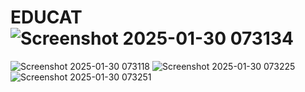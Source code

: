 # EDUCAT![Screenshot 2025-01-30 073134](https://github.com/user-attachments/assets/094a0add-93e7-46f8-96f7-45cfafe152fd)
![Screenshot 2025-01-30 073118](https://github.com/user-attachments/assets/36eacfe2-2953-445f-b1d3-180d33aa6808)
![Screenshot 2025-01-30 073225](https://github.com/user-attachments/assets/d9ecd5d0-ef76-484a-a596-a487122d1ba9)
![Screenshot 2025-01-30 073251](https://github.com/user-attachments/assets/125150f7-ca91-40e4-a8c7-f3b3831b7634)
